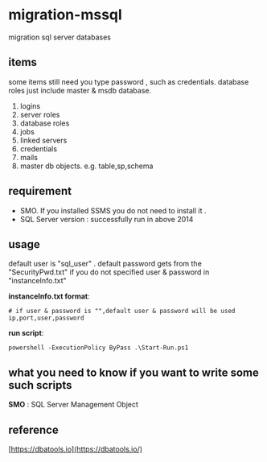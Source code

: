 # migration-mssql
migration sql server databases

## items

some items still need you type password , such as credentials.
database roles just include master & msdb database.

1. logins
2. server roles
3. database roles
4. jobs
5. linked servers
6. credentials
7. mails
8. master db objects. e.g. table,sp,schema

## requirement

- SMO. If you installed SSMS you do not need to install it .
- SQL Server version : successfully run in above 2014

## usage

default user is "sql_user" .
default password gets from the "SecurityPwd.txt" if you do not specified user & password in "instanceInfo.txt"

**instanceInfo.txt format**:
```
# if user & password is "",default user & password will be used
ip,port,user,password
```
**run script**:
```
powershell -ExecutionPolicy ByPass .\Start-Run.ps1
```

## what you need to know if you want to write some such scripts

**SMO** : SQL Server Management Object

## reference

[https://dbatools.io](https://dbatools.io/)
